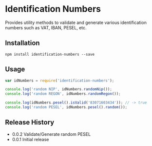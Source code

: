 Identification Numbers
======================

Provides utility methods to validate and generate various identification numbers such as VAT, IBAN, PESEL, etc.

## Installation

```shell
npm install identification-numbers --save
```

## Usage

```js
var idNumbers = require('identification-numbers');

console.log('random NIP', idNumbers.randomNip());
console.log('random REGON', idNumbers.randomRegon());

console.log(idNumbers.pesel().isValid('83071603434')); // -> true
console.log('random PESEL', idNumbers.pesel().random());
```

## Release History

* 0.0.2 Validate/Generate random PESEL
* 0.0.1 Initial release